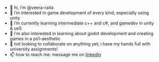 - 👋 hi, i’m @veera-raita
- 👀 i’m interested in game development of every kind, especially using unity
- 🌱 i’m currently learning intermediate c++ and c#, and gamedev in unity & ue5
- 💫 i'm also interested in learning about godot development and creating games in a ps1-aesthetic
- 💞️ not looking to collaborate on anything yet; i have my hands full with university assignments!
- 📫 how to reach me: message me on [linkedin](https://www.linkedin.com/in/veera-raita-9b20742a0/)
